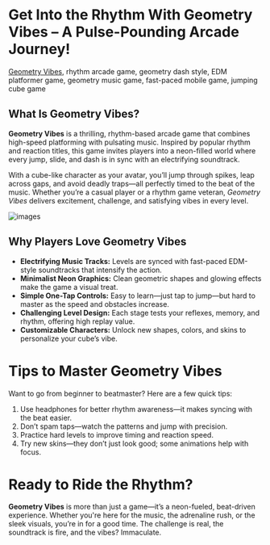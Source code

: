 <h1>Get Into the Rhythm With Geometry Vibes – A Pulse-Pounding Arcade Journey!</h1>

<a href="http://doodle-jump.co/geometry-vibes">Geometry Vibes</a>, rhythm arcade game, geometry dash style, EDM platformer game, geometry music game, fast-paced mobile game, jumping cube game</p>

<h2>What Is Geometry Vibes?</h2>
<p><strong>Geometry Vibes</strong> is a thrilling, rhythm-based arcade game that combines high-speed platforming with pulsating music. Inspired by popular rhythm and reaction titles, this game invites players into a neon-filled world where every jump, slide, and dash is in sync with an electrifying soundtrack.</p>
<p>With a cube-like character as your avatar, you’ll jump through spikes, leap across gaps, and avoid deadly traps—all perfectly timed to the beat of the music. Whether you’re a casual player or a rhythm game veteran, <em>Geometry Vibes</em> delivers excitement, challenge, and satisfying vibes in every level.</p>

![images](https://github.com/user-attachments/assets/673c309c-c8d0-4bd0-b291-1f2e20d23f11)

<h2>Why Players Love Geometry Vibes</h2>
<ul>
  <li><strong>Electrifying Music Tracks:</strong> Levels are synced with fast-paced EDM-style soundtracks that intensify the action.</li>
  <li><strong>Minimalist Neon Graphics:</strong> Clean geometric shapes and glowing effects make the game a visual treat.</li>
  <li><strong>Simple One-Tap Controls:</strong> Easy to learn—just tap to jump—but hard to master as the speed and obstacles increase.</li>
  <li><strong>Challenging Level Design:</strong> Each stage tests your reflexes, memory, and rhythm, offering high replay value.</li>
  <li><strong>Customizable Characters:</strong> Unlock new shapes, colors, and skins to personalize your cube’s vibe.</li>
</ul>

<h1>Tips to Master Geometry Vibes</h1>
<p>Want to go from beginner to beatmaster? Here are a few quick tips:</p>
<ol>
  <li>Use headphones for better rhythm awareness—it makes syncing with the beat easier.</li>
  <li>Don’t spam taps—watch the patterns and jump with precision.</li>
  <li>Practice hard levels to improve timing and reaction speed.</li>
  <li>Try new skins—they don’t just look good; some animations help with focus.</li>
</ol>

<h1>Ready to Ride the Rhythm?</h1>
<p><strong>Geometry Vibes</strong> is more than just a game—it’s a neon-fueled, beat-driven experience. Whether you're here for the music, the adrenaline rush, or the sleek visuals, you’re in for a good time. The challenge is real, the soundtrack is fire, and the vibes? Immaculate.</p>
